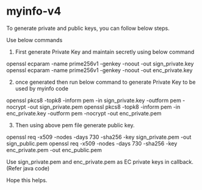 # myinfo-v4
To generate private and public keys, you can follow below steps.

Use below commands
1) First generate Private Key and maintain secretly using below command

openssl ecparam -name prime256v1 -genkey -noout -out sign_private.key
openssl ecparam -name prime256v1 -genkey -noout -out enc_private.key


2) once generated then run below command to generate Private Key to be used by myinfo code 

openssl pkcs8 -topk8 -inform pem -in sign_private.key -outform pem -nocrypt -out sign_private.pem
openssl pkcs8 -topk8 -inform pem -in enc_private.key -outform pem -nocrypt -out enc_private.pem

3) Then using above pem file generate public key.

openssl req -x509 -nodes -days 730 -sha256 -key sign_private.pem -out sign_public.pem
openssl req -x509 -nodes -days 730 -sha256 -key enc_private.pem -out enc_public.pem


Use sign_private.pem and enc_private.pem as EC private keys in callback.(Refer java code)

Hope this helps.
